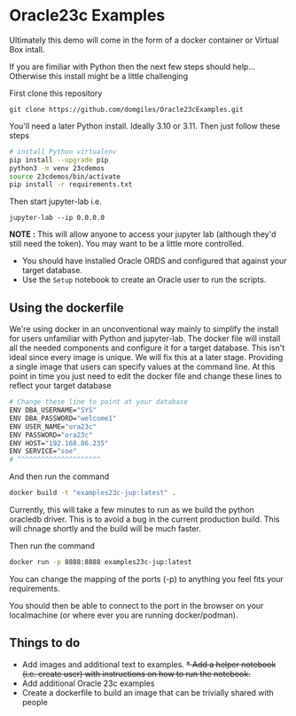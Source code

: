 # Oracle23c Examples

Ultimately this demo will come in the form of a docker container or Virtual Box intall.

If you are fimiliar with Python then the next few steps should help... Otherwise this install might be a little challenging

First clone this repository

```git clone https://github.com/domgiles/Oracle23cExamples.git```

You'll need a later Python install. Ideally 3.10 or 3.11. Then just follow these steps

```bash
# install Python virtualenv
pip install --upgrade pip
python3 -m venv 23cdemos
source 23cdemos/bin/activate
pip install -r requirements.txt
```

Then start jupyter-lab i.e.

```jupyter-lab --ip 0.0.0.0```

**NOTE :** This will allow anyone to access your jupyter lab (although they'd still need the token). You may want to be a little more controlled.

* You should have installed Oracle ORDS and configured that against your target database.
* Use the ```Setup``` notebook to create an Oracle user to run the scripts.

## Using the dockerfile
We're using docker in an unconventional way mainly to simplify the install for users unfamiliar with Python and jupyter-lab. The docker file will install all the needed components and configure it for a target database. This isn't ideal since every image is unique.
We will fix this at a later stage. Providing a single image that users can specify values at the command line.
At this point in time you just need to edit the docker file and change these lines to reflect your target database
```bash
# Change these line to point at your database
ENV DBA_USERNAME="SYS"
ENV DBA_PASSWORD="welcome1"
ENV USER_NAME="ora23c"
ENV PASSWORD="ora23c"
ENV HOST="192.168.86.235"
ENV SERVICE="soe"
# ^^^^^^^^^^^^^^^^^^^^^
```
And then run the command
```bash
docker build -t "examples23c-jup:latest" .
```
Currently, this will take a few minutes to run as we build the python oracledb driver. This is to avoid a bug in the current production build. This will chnage shortly and the build will be much faster.

Then run the command
```bash
docker run -p 8888:8888 examples23c-jup:latest
```
You can change the mapping of the ports (-p) to anything you feel fits your requirements.

You should then be able to connect to the port in the browser on your localmachine (or where ever you are running docker/podman). 


## Things to do

* Add images and additional text to examples.
~~* Add a helper notebook (i.e. create user) with instructions on how to run the notebook.~~
* Add additional Oracle 23c examples
* Create a dockerfile to build an image that can be trivially shared with people

